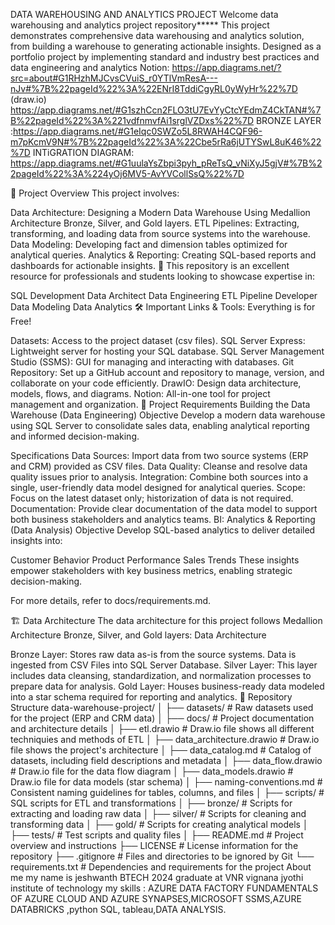 DATA WAREHOUSING AND ANALYTICS PROJECT
Welcome data warehousing and analytics project repository***** This project demonstrates comprehensive data warehousing and analytics solution, from building a warehouse to generating actionable insights. Designed as a portfolio project by implementing standard and industry best practices and data engineering and analytics Notion: https://app.diagrams.net/?src=about#G1RHzhMJCvsCVuiS_r0YTlVmResA---nJv#%7B%22pageId%22%3A%22ENrI8TddiCgyRL0yWyHr%22%7D (draw.io) https://app.diagrams.net/#G1szhCcn2FLO3tU7EvYyCtcYEdmZ4CkTAN#%7B%22pageId%22%3A%221vdfnmvfAi1srglVZDxs%22%7D BRONZE LAYER :https://app.diagrams.net/#G1eIqc0SWZo5L8RWAH4CQF96-m7pKcmV9N#%7B%22pageId%22%3A%22Cbe5rRa6jUTYSwL8uK46%22%7D
INTiGRATION DIAGRAM: https://app.diagrams.net/#G1uulaYsZbpi3pyh_pReTsQ_vNiXyJ5gjV#%7B%22pageId%22%3A%224yOj6MV5-AvYVCollSsQ%22%7D

📖 Project Overview
This project involves:

Data Architecture: Designing a Modern Data Warehouse Using Medallion Architecture Bronze, Silver, and Gold layers.
ETL Pipelines: Extracting, transforming, and loading data from source systems into the warehouse.
Data Modeling: Developing fact and dimension tables optimized for analytical queries.
Analytics & Reporting: Creating SQL-based reports and dashboards for actionable insights.
🎯 This repository is an excellent resource for professionals and students looking to showcase expertise in:

SQL Development
Data Architect
Data Engineering
ETL Pipeline Developer
Data Modeling
Data Analytics
🛠️ Important Links & Tools:
Everything is for Free!

Datasets: Access to the project dataset (csv files).
SQL Server Express: Lightweight server for hosting your SQL database.
SQL Server Management Studio (SSMS): GUI for managing and interacting with databases.
Git Repository: Set up a GitHub account and repository to manage, version, and collaborate on your code efficiently.
DrawIO: Design data architecture, models, flows, and diagrams.
Notion: All-in-one tool for project management and organization.
🚀 Project Requirements
Building the Data Warehouse (Data Engineering)
Objective
Develop a modern data warehouse using SQL Server to consolidate sales data, enabling analytical reporting and informed decision-making.

Specifications
Data Sources: Import data from two source systems (ERP and CRM) provided as CSV files.
Data Quality: Cleanse and resolve data quality issues prior to analysis.
Integration: Combine both sources into a single, user-friendly data model designed for analytical queries.
Scope: Focus on the latest dataset only; historization of data is not required.
Documentation: Provide clear documentation of the data model to support both business stakeholders and analytics teams.
BI: Analytics & Reporting (Data Analysis)
Objective
Develop SQL-based analytics to deliver detailed insights into:

Customer Behavior
Product Performance
Sales Trends
These insights empower stakeholders with key business metrics, enabling strategic decision-making.

For more details, refer to docs/requirements.md.

🏗️ Data Architecture
The data architecture for this project follows Medallion Architecture Bronze, Silver, and Gold layers: Data Architecture

Bronze Layer: Stores raw data as-is from the source systems. Data is ingested from CSV Files into SQL Server Database.
Silver Layer: This layer includes data cleansing, standardization, and normalization processes to prepare data for analysis.
Gold Layer: Houses business-ready data modeled into a star schema required for reporting and analytics.
📂 Repository Structure
data-warehouse-project/
│
├── datasets/                           # Raw datasets used for the project (ERP and CRM data)
│
├── docs/                               # Project documentation and architecture details
│   ├── etl.drawio                      # Draw.io file shows all different techniquies and methods of ETL
│   ├── data_architecture.drawio        # Draw.io file shows the project's architecture
│   ├── data_catalog.md                 # Catalog of datasets, including field descriptions and metadata
│   ├── data_flow.drawio                # Draw.io file for the data flow diagram
│   ├── data_models.drawio              # Draw.io file for data models (star schema)
│   ├── naming-conventions.md           # Consistent naming guidelines for tables, columns, and files
│
├── scripts/                            # SQL scripts for ETL and transformations
│   ├── bronze/                         # Scripts for extracting and loading raw data
│   ├── silver/                         # Scripts for cleaning and transforming data
│   ├── gold/                           # Scripts for creating analytical models
│
├── tests/                              # Test scripts and quality files
│
├── README.md                           # Project overview and instructions
├── LICENSE                             # License information for the repository
├── .gitignore                          # Files and directories to be ignored by Git
└── requirements.txt                    # Dependencies and requirements for the project
About me my name is jeshwanth BTECH 2024 graduate at VNR vignana jyothi institute of technology my skills : AZURE DATA FACTORY FUNDAMENTALS OF AZURE CLOUD AND AZURE SYNAPSES,MICROSOFT SSMS,AZURE DATABRICKS ,python SQL, tableau,DATA ANALYSIS.
